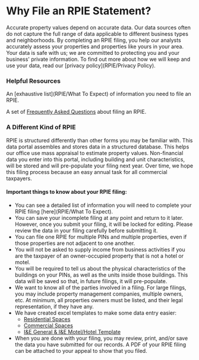 # Why File an RPIE Statement?

Accurate property values depend on accurate data. Our data sources often do not capture the full range of data applicable to different business types and neighborhoods. By completing  an RPIE filing, you help our analysts accurately assess your properties and properties like yours in your area. Your data is safe with us; we are committed to protecting you and your business' private information. To find out more about how we will keep and use your data, read our [privacy policy](RPIE/Privacy Policy).

### Helpful Resources

An [exhaustive list](RPIE/What To Expect) of information you need to file an RPIE.

A set of [Frequently Asked Questions](RPIE/FAQs) about filing an RPIE.


### A Different Kind of RPIE

RPIE is structured differently than other forms you may be familiar with. This data portal assembles and stores data in a structured database.  This helps our office use mass appraisal to estimate property values. Non-financial data you enter into this portal, including building and unit characteristics, will be stored and will pre-populate your filing next year. Over time, we hope this filing process because an easy annual task for all commercial taxpayers. 

#### Important things to know about your RPIE filing:

* You can see a detailed list of information you will need to complete your RPIE filing [here](RPIE/What To Expect).
* You can save your incomplete filing at any point and return to it later. However, once you submit your filing, it will be locked for editing. Please review the data in your filing carefully before submitting it.
* You can file one RPIE for multiple PINs and multiple properties, even if those properties are not adjacent to one another.
* You will not be asked to supply income from business activities if you are the taxpayer of an owner-occupied property that is not a hotel or motel. 
* You will be required to tell us about the physical characteristics of the buildings on your PINs, as well as the units inside those buildings. This data will be saved so that, in future filings, it will pre-populate.
* We want to know all of the parties involved in a filing. For large filings, you may include property management companies, multiple owners, etc. At minimum, all properties owners must be listed, and their legal representation, if they have any.
* We have created excel templates to make some data entry easier:
    * [Residential Spaces](2021%20RPIE_Residentials_Spaces_Template.xlsx)
    * [Commercial Spaces](2021%20RPIE_Commercials_Spaces_Template.xlsx)
    * [I&E General & I&E Motel/Hotel Template](I&E%20Templates.xlsx)
* When you are done with your filing, you may review, print, and/or save the data you have submitted for our records. A PDF of your RPIE filing can be attached to your appeal to show that you filed.
